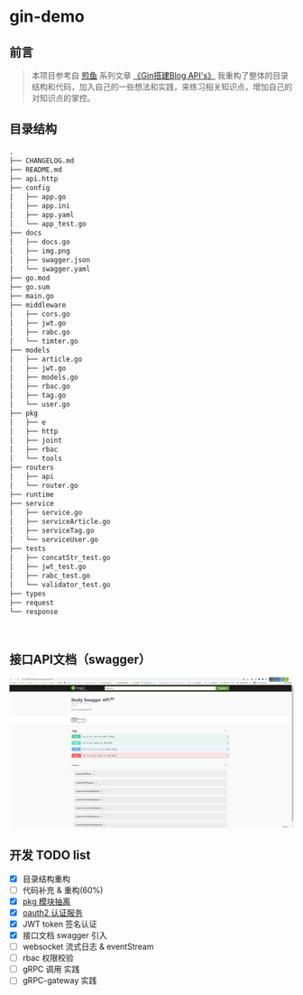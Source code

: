 # gin-demo

## 前言
> 本项目参考自 [煎鱼](https://github.com/eddycjy) 系列文章 [《Gin搭建Blog API's》](https://eddycjy.com/posts/go/gin/2018-02-11-api-01)
> 我重构了整体的目录结构和代码，加入自己的一些想法和实践，来练习相关知识点，增加自己的对知识点的掌控。


## 目录结构

```shell
.
├── CHANGELOG.md
├── README.md
├── api.http
├── config
│   ├── app.go
│   ├── app.ini
│   ├── app.yaml
│   └── app_test.go
├── docs
│   ├── docs.go
│   ├── img.png
│   ├── swagger.json
│   └── swagger.yaml
├── go.mod
├── go.sum
├── main.go
├── middleware
│   ├── cors.go
│   ├── jwt.go
│   ├── rabc.go
│   └── timter.go
├── models
│   ├── article.go
│   ├── jwt.go
│   ├── models.go
│   ├── rbac.go
│   ├── tag.go
│   └── user.go
├── pkg
│   ├── e
│   ├── http
│   ├── joint
│   ├── rbac
│   └── tools
├── routers
│   ├── api
│   └── router.go
├── runtime
├── service
│   ├── service.go
│   ├── serviceArticle.go
│   ├── serviceTag.go
│   └── serviceUser.go
├── tests
│   ├── concatStr_test.go
│   ├── jwt_test.go
│   ├── rabc_test.go
│   └── validator_test.go
├── types
├── request
└── response



```

## 接口API文档（swagger）
![img.png](docs/img.png)


## 开发 TODO list

- [x] 目录结构重构
- [ ] 代码补充 & 重构(60%)
- [x] [pkg 模块抽离](https://github.com/luenci)
- [x] [oauth2 认证服务](https://github.com/Lucareful/oauth2-server)
- [x] JWT token 签名认证
- [x] 接口文档 swagger 引入
- [ ] websocket 流式日志 & eventStream
- [ ] rbac 权限校验
- [ ] gRPC 调用 实践
- [ ] gRPC-gateway 实践
